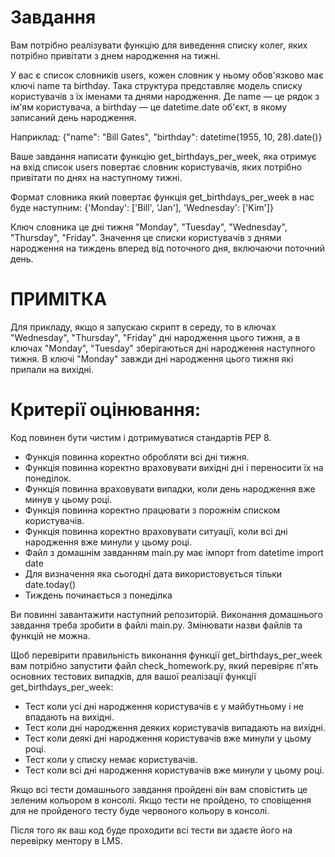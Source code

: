 # Завдання
Вам потрібно реалізувати функцію для виведення списку колег, яких потрібно привітати з днем народження на тижні.

У вас є список словників users, кожен словник у ньому обов'язково має ключі name та birthday. Така структура представляє модель списку користувачів з їх іменами та днями народження. Де name — це рядок з ім'ям користувача, а birthday — це datetime.date об'єкт, в якому записаний день народження.

Наприклад:
{"name": "Bill Gates", "birthday": datetime(1955, 10, 28).date()}

Ваше завдання написати функцію get_birthdays_per_week, яка отримує на вхід список users повертає словник користувачів, яких потрібно привітати по днях на наступному тижні.

Формат словника який повертає функція get_birthdays_per_week в нас буде наступним:
{'Monday': ['Bill', 'Jan'], 'Wednesday': ['Kim']}

Ключ словника це дні тижня "Monday", "Tuesday", "Wednesday", "Thursday", "Friday". Значення це списки користувачів з днями народження на тиждень вперед від поточного дня, включаючи поточний день.

# ПРИМІТКА
Для прикладу, якщо я запускаю скрипт в середу, то в ключах "Wednesday", "Thursday", "Friday" дні народження цього тижня, а в ключах "Monday", "Tuesday" зберігаються дні народження наступного тижня. В ключі "Monday" завжди дні народження цього тижня які припали на вихідні.

# Критерії оцінювання:
Код повинен бути чистим і дотримуватися стандартів PEP 8.
* Функція повинна коректно обробляти всі дні тижня.
* Функція повинна коректно враховувати вихідні дні і переносити їх на понеділок.
* Функція повинна враховувати випадки, коли день народження вже минув у цьому році.
* Функція повинна коректно працювати з порожнім списком користувачів.
* Функція повинна коректно враховувати ситуації, коли всі дні народження вже минули у цьому році.
* Файл з домашнім завданням main.py має імпорт from datetime import date
* Для визначення яка сьогодні дата використовується тільки date.today()
* Тиждень починається з понеділка

Ви повинні завантажити наступний репозиторій. Виконання домашнього завдання треба зробити в файлі main.py. Змінювати назви файлів та функцій не можна.

Щоб перевірити правильність виконання функції get_birthdays_per_week вам потрібно запустити файл check_homework.py, який перевіряє п'ять основних тестових випадків, для вашої реалізації функції get_birthdays_per_week:

* Тест коли усі дні народження користувачів є у майбутньому і не впадають на вихідні.
* Тест коли дні народження деяких користувачів випадають на вихідні.
* Тест коли деякі дні народження користувачів вже минули у цьому році.
* Тест коли у списку немає користувачів.
* Тест коли всі дні народження користувачів вже минули у цьому році.

Якщо всі тести домашнього завдання пройдені він вам сповістить це зеленим кольором в консолі.
Якщо тести не пройдено, то сповіщення для не пройденого тесту буде червоного кольору в консолі.

Після того як ваш код буде проходити всі тести ви здаєте його на перевірку ментору в LMS.
